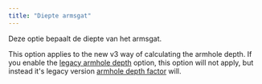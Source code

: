 ```yaml
---
title: "Diepte armsgat"
---
```


Deze optie bepaalt de diepte van het armsgat.

This option applies to the new v3 way of calculating the armhole depth. If you enable the [legacy armhole depth](/docs/designs/sven/options/legacyarmholedepth) option, this option will not apply, but instead it's legacy version [armhole depth factor](/docs/designs/sven/options/armholedepthfactor) will.

